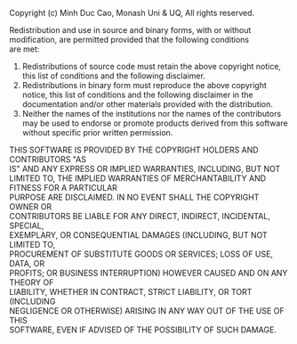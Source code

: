   Copyright (c) Minh Duc Cao, Monash Uni & UQ, All rights reserved.         
                                                                            
  Redistribution and use in source and binary forms, with or without        
  modification, are permitted provided that the following conditions        
  are met:                                                                   
                                                                            
  1. Redistributions of source code must retain the above copyright notice, 
     this list of conditions and the following disclaimer.                  
  2. Redistributions in binary form must reproduce the above copyright      
     notice, this list of conditions and the following disclaimer in the    
     documentation and/or other materials provided with the distribution.   
  3. Neither the names of the institutions nor the names of the contributors
     may be used to endorse or promote products derived from this software  
     without specific prior written permission.                             
                                                                            
  THIS SOFTWARE IS PROVIDED BY THE COPYRIGHT HOLDERS AND CONTRIBUTORS "AS   
  IS" AND ANY EXPRESS OR IMPLIED WARRANTIES, INCLUDING, BUT NOT LIMITED TO, 
  THE IMPLIED WARRANTIES OF MERCHANTABILITY AND FITNESS FOR A PARTICULAR    
  PURPOSE ARE DISCLAIMED.  IN NO EVENT SHALL THE COPYRIGHT OWNER OR         
  CONTRIBUTORS BE LIABLE FOR ANY DIRECT, INDIRECT, INCIDENTAL, SPECIAL,     
  EXEMPLARY, OR CONSEQUENTIAL DAMAGES (INCLUDING, BUT NOT LIMITED TO,       
  PROCUREMENT OF SUBSTITUTE GOODS OR SERVICES; LOSS OF USE, DATA, OR        
  PROFITS; OR BUSINESS INTERRUPTION) HOWEVER CAUSED AND ON ANY THEORY OF    
  LIABILITY, WHETHER IN CONTRACT, STRICT LIABILITY, OR TORT (INCLUDING      
  NEGLIGENCE OR OTHERWISE) ARISING IN ANY WAY OUT OF THE USE OF THIS        
  SOFTWARE, EVEN IF ADVISED OF THE POSSIBILITY OF SUCH DAMAGE.              
